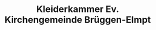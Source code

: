 ---
title: "Kleiderkammer Ev. Kirchengemeinde Brüggen-Elmpt"
url: /brueggen/kleiderkammer-ev-kirchengemeinde-brueggen-elmpt/
shop: Gebrauchtwaren
---